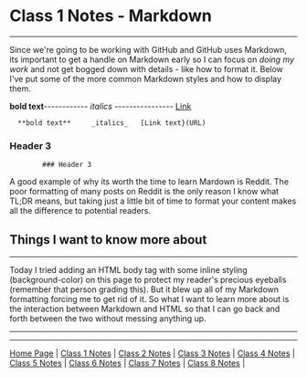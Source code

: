 # Class 1 Notes - Markdown
---
Since we're going to be working with GitHub and GitHub uses Markdown, its important to get a handle on Markdown early so I can focus on *doing my work* and not get bogged down with details - like how to format it. Below I've put some of the more common Markdown styles and how to display them. 

**bold text**------------    _italics_ ----------------   [Link](tyler-bennett52.github.io/readingnotes)
      
      **bold text**     _italics_   [Link text}(URL)
      
### Header 3
            ### Header 3
 
A good example of why its worth the time to learn Mardown is Reddit. The poor formatting of many posts on Reddit is the only reason I know what TL;DR means, but taking just a little bit of time to format your content makes all the difference to potential readers.

## Things I want to know more about
---
Today I tried adding an HTML body tag with some inline styling (background-color) on this page to protect my reader's precious eyeballs (remember that person grading this). But it blew up all of my Markdown formatting forcing me to get rid of it. So what I want to learn more about is the interaction between Markdown and HTML so that I can go back and forth between the two without messing anything up. 

---
---

[Home Page](https://tyler-bennett52.github.io/reading-notes) |
[Class 1 Notes](https://tyler-bennett52.github.io/reading-notes/class1) |
[Class 2 Notes](https://tyler-bennett52.github.io/reading-notes/class2) |
[Class 3 Notes](https://tyler-bennett52.github.io/reading-notes/class3) |
[Class 4 Notes](https://tyler-bennett52.github.io/reading-notes/class4) |
[Class 5 Notes](https://tyler-bennett52.github.io/reading-notes/class5) |
[Class 6 Notes](https://tyler-bennett52.github.io/reading-notes/class6) |
[Class 7 Notes](https://tyler-bennett52.github.io/reading-notes/class7) |
[Class 8 Notes](https://tyler-bennett52.github.io/reading-notes/class8) |
